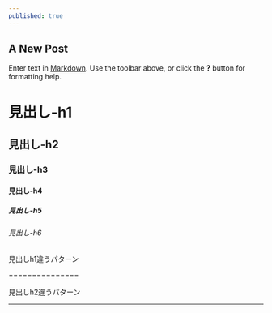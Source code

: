 ```yaml
---
published: true
---
```


## A New Post

Enter text in [Markdown](http://daringfireball.net/projects/markdown/). Use the toolbar above, or click the **?** button for formatting help.

# 見出し-h1

## 見出し-h2

### 見出し-h3

#### 見出し-h4

##### 見出し-h5

###### 見出し-h6

見出しh1違うパターン

===============

見出しh2違うパターン

---------------